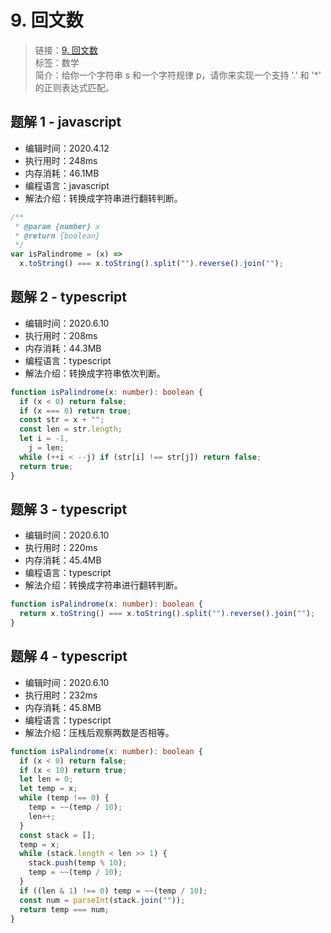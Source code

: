 # 9. 回文数

> 链接：[9. 回文数](https://leetcode-cn.com/problems/palindrome-number/)  
> 标签：数学  
> 简介：给你一个字符串 s 和一个字符规律 p，请你来实现一个支持 '.' 和 '\*' 的正则表达式匹配。

## 题解 1 - javascript

- 编辑时间：2020.4.12
- 执行用时：248ms
- 内存消耗：46.1MB
- 编程语言：javascript
- 解法介绍：转换成字符串进行翻转判断。

```javascript
/**
 * @param {number} x
 * @return {boolean}
 */
var isPalindrome = (x) =>
  x.toString() === x.toString().split("").reverse().join("");
```

## 题解 2 - typescript

- 编辑时间：2020.6.10
- 执行用时：208ms
- 内存消耗：44.3MB
- 编程语言：typescript
- 解法介绍：转换成字符串依次判断。

```typescript
function isPalindrome(x: number): boolean {
  if (x < 0) return false;
  if (x === 0) return true;
  const str = x + "";
  const len = str.length;
  let i = -1,
    j = len;
  while (++i < --j) if (str[i] !== str[j]) return false;
  return true;
}
```

## 题解 3 - typescript

- 编辑时间：2020.6.10
- 执行用时：220ms
- 内存消耗：45.4MB
- 编程语言：typescript
- 解法介绍：转换成字符串进行翻转判断。

```typescript
function isPalindrome(x: number): boolean {
  return x.toString() === x.toString().split("").reverse().join("");
}
```

## 题解 4 - typescript

- 编辑时间：2020.6.10
- 执行用时：232ms
- 内存消耗：45.8MB
- 编程语言：typescript
- 解法介绍：压栈后观察两数是否相等。

```typescript
function isPalindrome(x: number): boolean {
  if (x < 0) return false;
  if (x < 10) return true;
  let len = 0;
  let temp = x;
  while (temp !== 0) {
    temp = ~~(temp / 10);
    len++;
  }
  const stack = [];
  temp = x;
  while (stack.length < len >> 1) {
    stack.push(temp % 10);
    temp = ~~(temp / 10);
  }
  if ((len & 1) !== 0) temp = ~~(temp / 10);
  const num = parseInt(stack.join(""));
  return temp === num;
}
```
